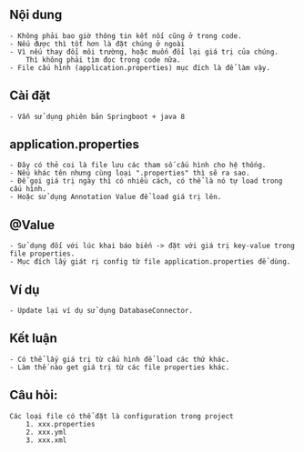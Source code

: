 ## Nội dung
    - Không phải bao giờ thông tin kết nối cũng ở trong code.
    - Nếu được thì tốt hơn là đặt chúng ở ngoài
    - Vì nếu thay đổi môi trường, hoặc muốn đổi lại giá trị của chúng.
        Thì không phải tìm đọc trong code nữa.
    - File cấu hình (application.properties) mục đích là để làm vậy.

## Cài đặt
    - Vẫn sử dụng phiên bản Springboot + java 8

## application.properties
    - Đây có thẻ coi là file lưu các tham số cấu hình cho hệ thống.
    - Nếu khác tên nhưng cùng loại ".properties" thì sẽ ra sao.
    - Để gọi giá trị ngày thì có nhiều cách, có thể là nó tự load trong cấu hình.
    - Hoặc sử dụng Annotation Value để load giá trị lên.


## @Value
    - Sử dụng đối với lúc khai báo biến -> đặt với giá trị key-value trong file properties.
    - Mục đích lấy giát rị config từ file application.properties để dùng.

## Ví dụ
    - Update lại ví dụ sử dụng DatabaseConnector.

## Kết luận
    - Có thể lấy giá trị từ cấu hình để load các thứ khác.
    - Làm thế nào get giá trị từ các file properties khác.

## Câu hỏi:
    Các loại file có thể đặt là configuration trong project
        1. xxx.properties
        2. xxx.yml
        3. xxx.xml


